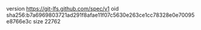 version https://git-lfs.github.com/spec/v1
oid sha256:b7a6969803721ad291f8afae11f07c5630e263ce1cc78328e0e70095e8766e3c
size 22762
